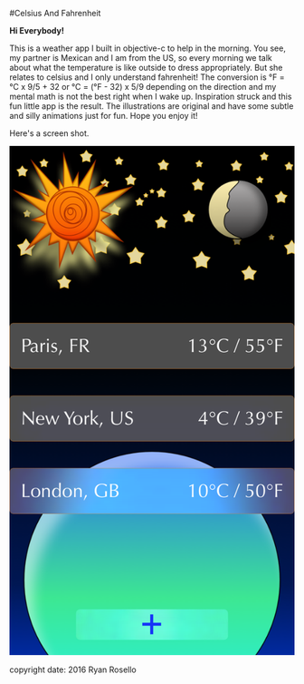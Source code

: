 
#Celsius And Fahrenheit

**Hi Everybody!**

This is a weather app I built in objective-c to help in the morning. You see, my partner is Mexican and I am from the US, so every morning we talk about what the temperature is like outside to dress appropriately. But she relates to celsius and I only understand fahrenheit! The conversion is °F = °C x 9/5 + 32   or  °C = (°F - 32) x 5/9  depending on the direction and my mental math is not the best right when I wake up. Inspiration struck and this fun little app is the result. The illustrations are original and have some subtle and silly animations just for fun.  Hope you enjoy it!

Here's a screen shot.

![ScreenShot](https://github.com/roselloryan/roselloryan.github.io/blob/master/Screenshot6s1.png)


copyright date: 2016 Ryan Rosello
